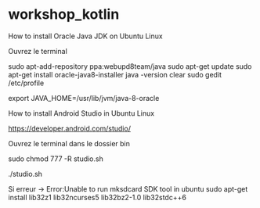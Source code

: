 # workshop_kotlin


How to install Oracle Java JDK on Ubuntu Linux

Ouvrez le terminal

sudo apt-add-repository ppa:webupd8team/java 
sudo apt-get update 
sudo apt-get install oracle-java8-installer
java -version
clear
sudo gedit /etc/profile

export JAVA_HOME=/usr/lib/jvm/java-8-oracle




How to install Android Studio in Ubuntu Linux

https://developer.android.com/studio/

Ouvrez le terminal dans le dossier bin

sudo chmod 777 -R studio.sh

./studio.sh

Si erreur -> Error:Unable to run mksdcard SDK tool in ubuntu 
              sudo apt-get install lib32z1 lib32ncurses5 lib32bz2-1.0 lib32stdc++6 



